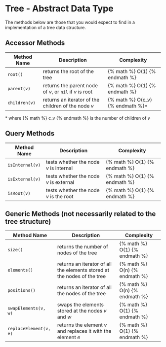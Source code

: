 # Tree - Abstract Data Type

The methods below are those that you would expect to find in a implementation of a tree data structure.

## Accessor Methods
| Method Name | Description | Complexity |
| ----------- | ----------- | ---------- |
| `root()` | returns the root of the tree | {% math %} O(1) {% endmath %} |
| `parent(v)` | returns the parent node of *v*, or `nil` if *v* is root | {% math %} O(1) {% endmath %} |
| `children(v)` | returns an iterator of the children of the node *v* | {% math %} O(c_v) {% endmath %}* |

\* where {% math %} c_v {% endmath %} is the number of children of *v*

## Query Methods
| Method Name | Description | Complexity |
| ----------- | ----------- | ---------- |
| `isInternal(v)` | tests whether the node *v* is internal | {% math %} O(1) {% endmath %} |
| `isExternal(v)` | tests whether the node *v* is external | {% math %} O(1) {% endmath %} |
| `isRoot(v)` | tests whether the node *v* is the root | {% math %} O(1) {% endmath %} |

## Generic Methods (not necessarily related to the tree structure)
| Method Name | Description | Complexity |
| ----------- | ----------- | ---------- |
| `size()` | returns the number of nodes of the tree | {% math %} O(1) {% endmath %} |
| `elements()` | returns an iterator of all the elements stored at the nodes of the tree | {% math %} O(n) {% endmath %} |
| `positions()` | returns an iterator of all the nodes of the tree | {% math %} O(n) {% endmath %} |
| `swapElements(v, w)` | swaps the elements stored at the nodes *v* and *w* | {% math %} O(1) {% endmath %} |
| `replaceElement(v, e)` | returns the element *v* and replaces it with the element *e* | {% math %} O(1) {% endmath %} |